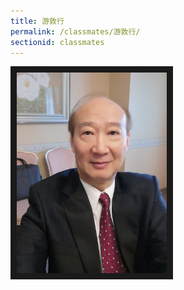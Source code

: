 ```yaml
---
title: 游敦行
permalink: /classmates/游敦行/
sectionid: classmates
---
```

<img src="/img/游敦行.jpg"
     alt="Photo of Dr. 游敦行"
     width="240" border="10" />
